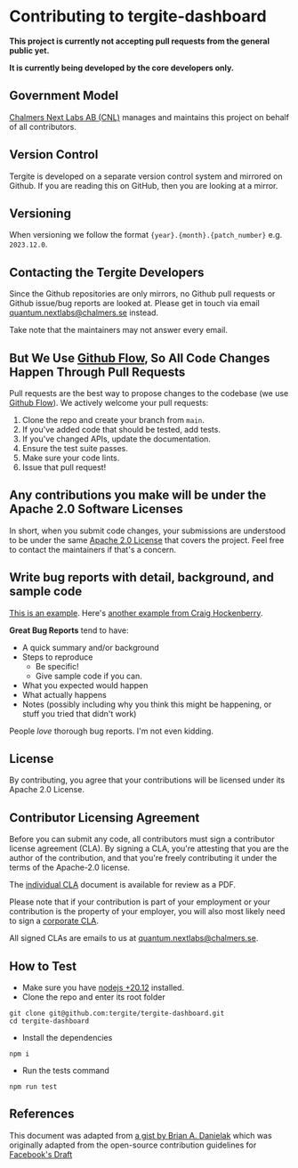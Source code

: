 # Contributing to tergite-dashboard

**This project is currently not accepting pull requests from the general public yet.**

**It is currently being developed by the core developers only.**

## Government Model

[Chalmers Next Labs AB (CNL)](https://chalmersnextlabs.se) manages and maintains this project on behalf of all contributors.

## Version Control

Tergite is developed on a separate version control system and mirrored on Github.
If you are reading this on GitHub, then you are looking at a mirror.

## Versioning

When versioning we follow the format `{year}.{month}.{patch_number}` e.g. `2023.12.0`.

## Contacting the Tergite Developers

Since the Github repositories are only mirrors, no Github pull requests or Github issue/bug reports
are looked at. Please get in touch via email <quantum.nextlabs@chalmers.se> instead.

Take note that the maintainers may not answer every email.

## But We Use [Github Flow](https://docs.github.com/en/get-started/quickstart/github-flow), So All Code Changes Happen Through Pull Requests

Pull requests are the best way to propose changes to the codebase (we
use [Github Flow](https://docs.github.com/en/get-started/quickstart/github-flow)). We actively welcome your pull
requests:

1. Clone the repo and create your branch from `main`.
2. If you've added code that should be tested, add tests.
3. If you've changed APIs, update the documentation.
4. Ensure the test suite passes.
5. Make sure your code lints.
6. Issue that pull request!

## Any contributions you make will be under the Apache 2.0 Software Licenses

In short, when you submit code changes, your submissions are understood to be under the
same [Apache 2.0 License](./LICENSE) that covers the project. Feel free to contact the maintainers if that's a concern.

## Write bug reports with detail, background, and sample code

[This is an example](http://stackoverflow.com/q/12488905/180626).
Here's [another example from Craig Hockenberry](http://www.openradar.me/11905408).

**Great Bug Reports** tend to have:

- A quick summary and/or background
- Steps to reproduce
  - Be specific!
  - Give sample code if you can.
- What you expected would happen
- What actually happens
- Notes (possibly including why you think this might be happening, or stuff you tried that didn't work)

People _love_ thorough bug reports. I'm not even kidding.

## License

By contributing, you agree that your contributions will be licensed under its Apache 2.0 License.

## Contributor Licensing Agreement

Before you can submit any code, all contributors must sign a
contributor license agreement (CLA). By signing a CLA, you're attesting
that you are the author of the contribution, and that you're freely
contributing it under the terms of the Apache-2.0 license.

The [individual CLA](https://tergite.github.io/contributing/icla.pdf) document is available for review as a PDF.

Please note that if your contribution is part of your employment or
your contribution is the property of your employer,
you will also most likely need to sign a [corporate CLA](https://tergite.github.io/contributing/ccla.pdf).

All signed CLAs are emails to us at <quantum.nextlabs@chalmers.se>.

## How to Test

- Make sure you have [nodejs +20.12](https://nodejs.org/) installed.
- Clone the repo and enter its root folder

```shell
git clone git@github.com:tergite/tergite-dashboard.git
cd tergite-dashboard
```

- Install the dependencies

```shell
npm i
```

- Run the tests command

```shell
npm run test
```

## References

This document was adapted from [a gist by Brian A. Danielak](https://gist.github.com/briandk/3d2e8b3ec8daf5a27a62) which
was originally adapted from the open-source contribution guidelines
for [Facebook's Draft](https://github.com/facebook/draft-js/blob/a9316a723f9e918afde44dea68b5f9f39b7d9b00/CONTRIBUTING.md)
